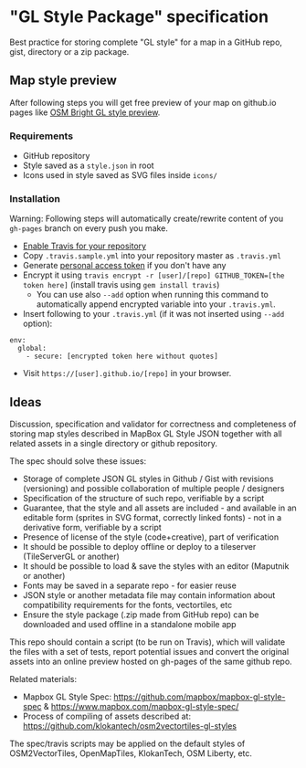 # "GL Style Package" specification

Best practice for storing complete "GL style" for a map in a GitHub repo, gist, directory or a zip package.

## Map style preview
After following steps you will get free preview of your map on github.io pages like [OSM Bright GL style preview](https://openmaptiles.github.io/osm-bright-gl-style/#3.46/47.20/14.98).


### Requirements
- GitHub repository
- Style saved as a `style.json` in root
- Icons used in style saved as SVG files inside `icons/`

### Installation
Warning: Following steps will automatically create/rewrite content of you `gh-pages` branch on every push you make.
- [Enable Travis for your repository](https://docs.travis-ci.com/user/getting-started/#To-get-started-with-Travis-CI%3A)
- Copy `.travis.sample.yml` into your repository master as `.travis.yml`
- Generate [personal access token](https://github.com/settings/tokens/new) if you don't have any
- Encrypt it using `travis encrypt -r [user]/[repo] GITHUB_TOKEN=[the token here]` (install travis using `gem install travis`)
  - You can use also `--add` option when running this command to automatically append encrypted variable into your `.travis.yml`.
- Insert following to your `.travis.yml` (if it was not inserted using `--add` option):
```
env:
  global:
    - secure: [encrypted token here without quotes]
```
- Visit `https://[user].github.io/[repo]` in your browser.


## Ideas
Discussion, specification and validator for correctness and completeness of storing map styles described in MapBox GL Style JSON together with all related assets in a single directory or github repository.

The spec should solve these issues:

- Storage of complete JSON GL styles in Github / Gist with revisions (versioning) and possible collaboration of multiple people / designers
- Specification of the structure of such repo, verifiable by a script
- Guarantee, that the style and all assets are included - and available in an editable form (sprites in SVG format, correctly linked fonts) - not in a derivative form, verifiable by a script
- Presence of license of the style (code+creative), part of verification
- It should be possible to deploy offline or deploy to a tileserver (TileServerGL or another)
- It should be possible to load & save the styles with an editor (Maputnik or another)
- Fonts may be saved in a separate repo - for easier reuse
- JSON style or another metadata file may contain information about compatibility requirements for the fonts, vectortiles, etc
- Ensure the style package (.zip made from GitHub repo) can be downloaded and used offline in a standalone mobile app

This repo should contain a script (to be run on Travis), which will validate the files with a set of tests, report potential issues and convert the original assets into an online preview hosted on gh-pages of the same github repo.

Related materials:
- Mapbox GL Style Spec: https://github.com/mapbox/mapbox-gl-style-spec & https://www.mapbox.com/mapbox-gl-style-spec/
- Process of compiling of assets described at: https://github.com/klokantech/osm2vectortiles-gl-styles

The spec/travis scripts may be applied on the default styles of OSM2VectorTiles, OpenMapTiles, KlokanTech, OSM Liberty, etc.
